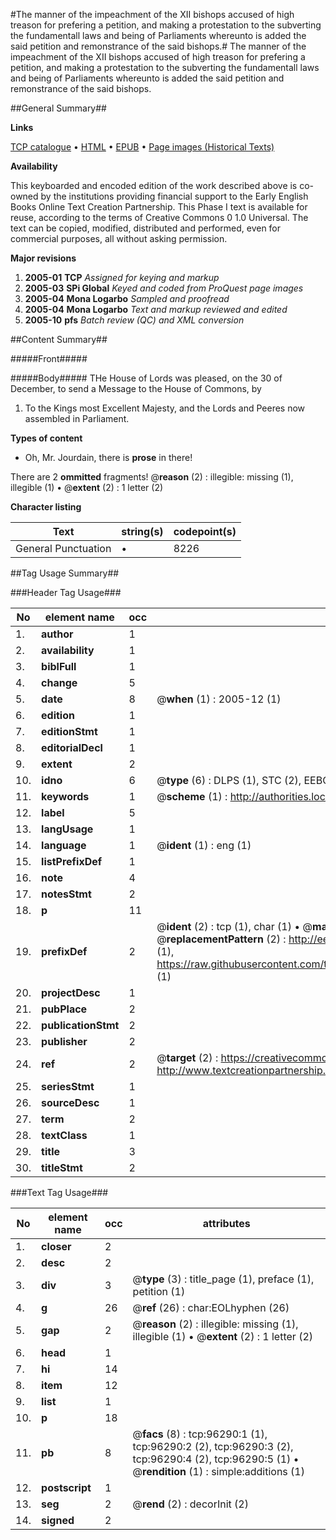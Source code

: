 #The manner of the impeachment of the XII bishops accused of high treason for prefering a petition, and making a protestation to the subverting the fundamentall laws and being of Parliaments whereunto is added the said petition and remonstrance of the said bishops.#
The manner of the impeachment of the XII bishops accused of high treason for prefering a petition, and making a protestation to the subverting the fundamentall laws and being of Parliaments whereunto is added the said petition and remonstrance of the said bishops.

##General Summary##

**Links**

[TCP catalogue](http://www.ota.ox.ac.uk/tcp/)  • 
[HTML](http://tei.it.ox.ac.uk/tcp/Texts-HTML/free/A51/A51796.html)  • 
[EPUB](http://tei.it.ox.ac.uk/tcp/Texts-EPUB/free/A51/A51796.epub) • 
[Page images (Historical Texts)](https://data.historicaltexts.jisc.ac.uk/view?pubId=eebo-12988750e&pageId=eebo-12988750e-96290-1)

**Availability**

This keyboarded and encoded edition of the
	       work described above is co-owned by the institutions
	       providing financial support to the Early English Books
	       Online Text Creation Partnership. This Phase I text is
	       available for reuse, according to the terms of Creative
	       Commons 0 1.0 Universal. The text can be copied,
	       modified, distributed and performed, even for
	       commercial purposes, all without asking permission.

**Major revisions**

1. __2005-01__ __TCP__ *Assigned for keying and markup*
1. __2005-03__ __SPi Global__ *Keyed and coded from ProQuest page images*
1. __2005-04__ __Mona Logarbo__ *Sampled and proofread*
1. __2005-04__ __Mona Logarbo__ *Text and markup reviewed and edited*
1. __2005-10__ __pfs__ *Batch review (QC) and XML conversion*

##Content Summary##

#####Front#####

#####Body#####
THe House of Lords was pleased, on the 30 of December, to send a Message to the House of Commons, by
1. To the Kings most Excellent Majesty, and the Lords and Peeres now assembled in Parliament.

**Types of content**

  * Oh, Mr. Jourdain, there is **prose** in there!

There are 2 **ommitted** fragments! 
 @__reason__ (2) : illegible: missing (1), illegible (1)  •  @__extent__ (2) : 1 letter (2)

**Character listing**


|Text|string(s)|codepoint(s)|
|---|---|---|
|General Punctuation|•|8226|

##Tag Usage Summary##

###Header Tag Usage###

|No|element name|occ|attributes|
|---|---|---|---|
|1.|__author__|1||
|2.|__availability__|1||
|3.|__biblFull__|1||
|4.|__change__|5||
|5.|__date__|8| @__when__ (1) : 2005-12 (1)|
|6.|__edition__|1||
|7.|__editionStmt__|1||
|8.|__editorialDecl__|1||
|9.|__extent__|2||
|10.|__idno__|6| @__type__ (6) : DLPS (1), STC (2), EEBO-CITATION (1), OCLC (1), VID (1)|
|11.|__keywords__|1| @__scheme__ (1) : http://authorities.loc.gov/ (1)|
|12.|__label__|5||
|13.|__langUsage__|1||
|14.|__language__|1| @__ident__ (1) : eng (1)|
|15.|__listPrefixDef__|1||
|16.|__note__|4||
|17.|__notesStmt__|2||
|18.|__p__|11||
|19.|__prefixDef__|2| @__ident__ (2) : tcp (1), char (1)  •  @__matchPattern__ (2) : ([0-9\-]+):([0-9IVX]+) (1), (.+) (1)  •  @__replacementPattern__ (2) : http://eebo.chadwyck.com/downloadtiff?vid=$1&page=$2 (1), https://raw.githubusercontent.com/textcreationpartnership/Texts/master/tcpchars.xml#$1 (1)|
|20.|__projectDesc__|1||
|21.|__pubPlace__|2||
|22.|__publicationStmt__|2||
|23.|__publisher__|2||
|24.|__ref__|2| @__target__ (2) : https://creativecommons.org/publicdomain/zero/1.0/ (1), http://www.textcreationpartnership.org/docs/. (1)|
|25.|__seriesStmt__|1||
|26.|__sourceDesc__|1||
|27.|__term__|2||
|28.|__textClass__|1||
|29.|__title__|3||
|30.|__titleStmt__|2||


###Text Tag Usage###

|No|element name|occ|attributes|
|---|---|---|---|
|1.|__closer__|2||
|2.|__desc__|2||
|3.|__div__|3| @__type__ (3) : title_page (1), preface (1), petition (1)|
|4.|__g__|26| @__ref__ (26) : char:EOLhyphen (26)|
|5.|__gap__|2| @__reason__ (2) : illegible: missing (1), illegible (1)  •  @__extent__ (2) : 1 letter (2)|
|6.|__head__|1||
|7.|__hi__|14||
|8.|__item__|12||
|9.|__list__|1||
|10.|__p__|18||
|11.|__pb__|8| @__facs__ (8) : tcp:96290:1 (1), tcp:96290:2 (2), tcp:96290:3 (2), tcp:96290:4 (2), tcp:96290:5 (1)  •  @__rendition__ (1) : simple:additions (1)|
|12.|__postscript__|1||
|13.|__seg__|2| @__rend__ (2) : decorInit (2)|
|14.|__signed__|2||
